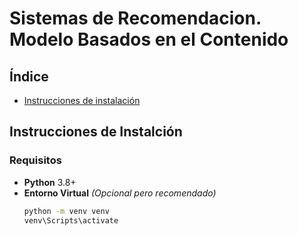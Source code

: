 # Sistemas de Recomendacion. Modelo Basados en el Contenido

## Índice

- [Instrucciones de instalación](#instrucciones-de-instalción)

## Instrucciones de Instalción

### Requisitos

- **Python** 3.8+
- **Entorno Virtual** _(Opcional pero recomendado)_
  ```bash
  python -m venv venv
  venv\Scripts\activate
  ```
